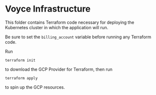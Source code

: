# Voyce Infrastructure

This folder contains Terraform code necessary for deploying the Kubernetes cluster
in which the application will run.

Be sure to set the `billing_account` variable before running any Terraform code.

Run

```
terraform init
```

to download the GCP Provider for Terraform, then run

```
terraform apply
``` 

to spin up the GCP resources.
